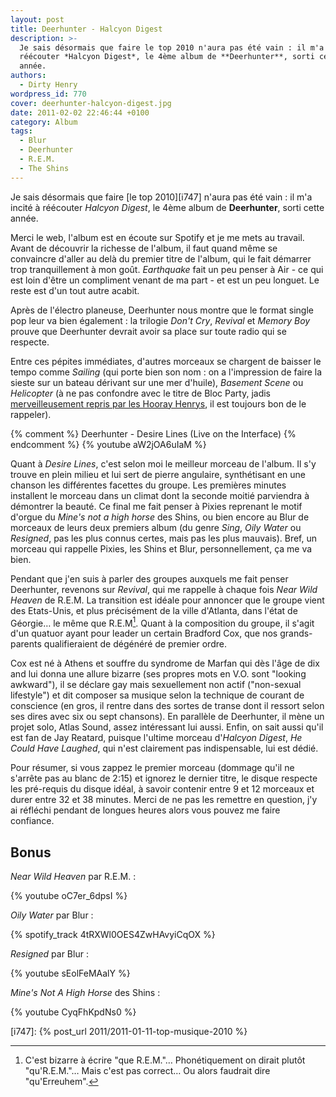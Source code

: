 ```yaml
---
layout: post
title: Deerhunter - Halcyon Digest
description: >-
  Je sais désormais que faire le top 2010 n'aura pas été vain : il m'a incité à
  réécouter *Halcyon Digest*, le 4ème album de **Deerhunter**, sorti cette
  année.
authors:
  - Dirty Henry
wordpress_id: 770
cover: deerhunter-halcyon-digest.jpg
date: 2011-02-02 22:46:44 +0100
category: Album
tags:
  - Blur
  - Deerhunter
  - R.E.M.
  - The Shins
---
```


Je sais désormais que faire [le top 2010][i747] n'aura pas été vain : il m'a
incité à réécouter _Halcyon Digest_, le 4ème album de **Deerhunter**, sorti
cette année.

Merci le web, l'album est en écoute sur Spotify et je me mets au travail. Avant
de découvrir la richesse de l'album, il faut quand même se convaincre d'aller au
delà du premier titre de l'album, qui le fait démarrer trop tranquillement à mon
goût. _Earthquake_ fait un peu penser à Air - ce qui est loin d'être un
compliment venant de ma part - et est un peu longuet. Le reste est d'un tout
autre acabit.

Après de l'électro planeuse, Deerhunter nous montre que le format single pop
leur va bien également : la trilogie _Don't Cry_, _Revival_ et _Memory Boy_
prouve que Deerhunter devrait avoir sa place sur toute radio qui se respecte.

Entre ces pépites immédiates, d'autres morceaux se chargent de baisser le tempo
comme _Sailing_ (qui porte bien son nom : on a l'impression de faire la sieste
sur un bateau dérivant sur une mer d'huile), _Basement Scene_ ou _Helicopter_ (à
ne pas confondre avec le titre de Bloc Party, jadis [merveilleusement repris par
les Hooray Henrys][1], il est toujours bon de le rappeler).

{% comment %} Deerhunter - Desire Lines (Live on the Interface) {% endcomment %}
{% youtube aW2jOA6uIaM %}

Quant à _Desire Lines_, c'est selon moi le meilleur morceau de l'album. Il s'y
trouve en plein milieu et lui sert de pierre angulaire, synthétisant en une
chanson les différentes facettes du groupe. Les premières minutes installent le
morceau dans un climat dont la seconde moitié parviendra à démontrer la beauté.
Ce final me fait penser à Pixies reprenant le motif d'orgue du _Mine's not a
high horse_ des Shins, ou bien encore au Blur de morceaux de leurs deux premiers
album (du genre _Sing_, _Oily Water_ ou _Resigned_, pas les plus connus certes,
mais pas les plus mauvais). Bref, un morceau qui rappelle Pixies, les Shins et
Blur, personnellement, ça me va bien.

Pendant que j'en suis à parler des groupes auxquels me fait penser Deerhunter,
revenons sur _Revival_, qui me rappelle à chaque fois _Near Wild Heaven_ de
R.E.M. La transition est idéale pour annoncer que le groupe vient des
Etats-Unis, et plus précisément de la ville d'Atlanta, dans l'état de Géorgie…
le même que R.E.M[^1]. Quant à la composition du groupe, il s'agit d'un quatuor
ayant pour leader un certain Bradford Cox, que nos grands-parents qualifieraient
de dégénéré de premier ordre.

Cox est né à Athens et souffre du syndrome de Marfan qui dès l'âge de dix and
lui donna une allure bizarre (ses propres mots en V.O. sont "looking awkward"),
il se déclare gay mais sexuellement non actif ("non-sexual lifestyle") et dit
composer sa musique selon la technique de courant de conscience (en gros, il
rentre dans des sortes de transe dont il ressort selon ses dires avec six ou
sept chansons). En parallèle de Deerhunter, il mène un projet solo, Atlas Sound,
assez intéressant lui aussi. Enfin, on sait aussi qu'il est fan de Jay Reatard,
puisque l'ultime morceau d'_Halcyon Digest_, _He Could Have Laughed_, qui n'est
clairement pas indispensable, lui est dédié.

Pour résumer, si vous zappez le premier morceau (dommage qu'il ne s'arrête pas
au blanc de 2:15) et ignorez le dernier titre, le disque respecte les pré-requis
du disque idéal, à savoir contenir entre 9 et 12 morceaux et durer entre 32 et
38 minutes. Merci de ne pas les remettre en question, j'y ai réfléchi pendant de
longues heures alors vous pouvez me faire confiance.

## Bonus

_Near Wild Heaven_ par R.E.M. :

{% youtube oC7er_6dpsI %}

_Oily Water_ par Blur :

{% spotify_track 4tRXWl0OES4ZwHAvyiCqOX %}

_Resigned_ par Blur :

{% youtube sEolFeMAalY %}

_Mine's Not A High Horse_ des Shins :

{% youtube CyqFhKpdNs0 %}

[1]: https://soundcloud.com/hooray-henrys/helicopter-bloc-party-cover

[i747]: {% post_url 2011/2011-01-11-top-musique-2010 %}

[^1]:
    C'est bizarre à écrire "que R.E.M."… Phonétiquement on dirait plutôt
    "qu'R.E.M."… Mais c'est pas correct… Ou alors faudrait dire "qu'Erreuhem".
